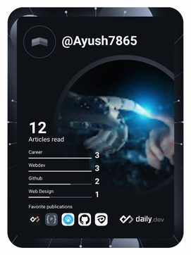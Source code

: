 
<a href="https://app.daily.dev/Ayush7865"><img src="https://github.com/AyushJain2480/AyushJain2480/blob/main/devcard.svg" width="400" alt="Ayush Jain's Dev Card"/></a>
